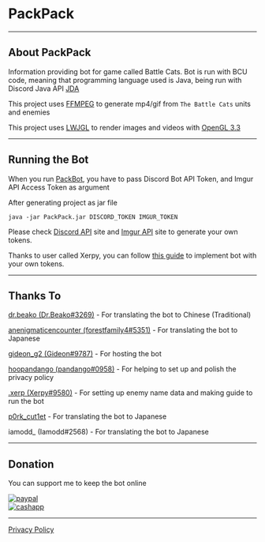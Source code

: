 # PackPack

---
## About PackPack

Information providing bot for game called Battle Cats. Bot is run with BCU code, meaning that programming language used is Java, being run with Discord Java API [JDA](https://github.com/DV8FromTheWorld/JDA)

This project uses [FFMPEG](https://ffmpeg.org/) to generate mp4/gif from `The Battle Cats` units and enemies

This project uses [LWJGL](https://www.lwjgl.org/) to render images and videos with [OpenGL 3.3](https://www.opengl.org/)

---
## Running the Bot

When you run [PackBot](https://github.com/battlecatsultimate/PackPack/blob/main/src/main/java/mandarin/packpack/PackBot.java), you have to pass Discord Bot API Token, and Imgur API Access Token as argument

After generating project as jar file
```shell
java -jar PackPack.jar DISCORD_TOKEN IMGUR_TOKEN
```

Please check [Discord API](https://discord.com/developers/docs/intro) site and [Imgur API](https://apidocs.imgur.com/) site to generate your own tokens.

Thanks to user called Xerpy, you can follow [this guide](https://docs.google.com/document/d/1QIUDE4jfYU3EUi8AFR5gYtfv_bS5LJ1jNV7iofGXSMs/edit?usp=sharing) to implement bot with your own tokens.

---
## Thanks To

[dr.beako (Dr.Beako#3269)](https://github.com/DrBeako) - For translating the bot to Chinese (Traditional)

[anenigmaticencounter (forestfamily4#5351)](https://github.com/forestfamily4) - For translating the bot to Japanese

[gideon_g2 (Gideon#9787)](https://github.com/Gideon9212) - For hosting the bot

[hoopandango (pandango#0958)](https://github.com/hoopandango) - For helping to set up and polish the privacy policy

[.xerp (Xerpy#9580)](https://github.com/Xerpyy) - For setting up enemy name data and making guide to run the bot

[p0rk_cut1et](https://github.com/p0rk-cut1et) - For translating the bot to Japanese

iamodd_ (Iamodd#2568) - For translating the bot to Japanese

---
## Donation

You can support me to keep the bot online

[![paypal](https://img.shields.io/badge/Donate-PayPal-blue.svg)](https://www.paypal.com/paypalme/GidGalG2)<br>
[![cashapp](https://img.shields.io/badge/Donate-CashApp-green.svg)](https://cash.app/$Gideon9787)

---

[Privacy Policy](Privacy%20Policy.md)
